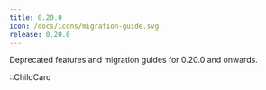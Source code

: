 ```yaml
---
title: 0.20.0
icon: /docs/icons/migration-guide.svg
release: 0.20.0
---
```


Deprecated features and migration guides for 0.20.0 and onwards.

::ChildCard